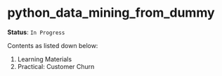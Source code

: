 # python_data_mining_from_dummy

**Status**: `In Progress`

Contents as listed down below:

1. Learning Materials
2. Practical: Customer Churn
